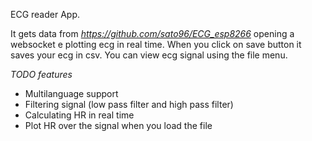 ECG reader App.

It gets data from *https://github.com/sato96/ECG_esp8266* opening a websocket e plotting ecg in real time. When you click on save button it saves your ecg in csv.
You can view ecg signal using the file menu.

*TODO features*
- Multilanguage support
- Filtering signal (low pass filter and high pass filter)
- Calculating HR in real time
- Plot HR over the signal when you load the file
